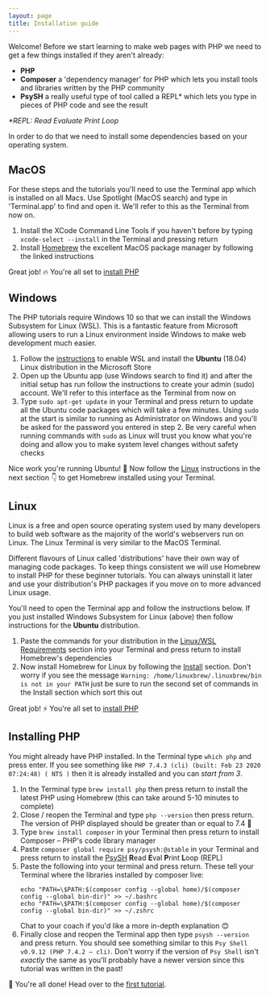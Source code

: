 ```yaml
---
layout: page
title: Installation guide
---
```


Welcome! Before we start learning to make web pages with PHP we need to get a few things installed if they aren't already:

- **PHP**
- **Composer** a 'dependency manager' for PHP which lets you install tools and libraries written by the PHP community
- **PsySH** a really useful type of tool called a REPL\* which lets you type in pieces of PHP code and see the result

_\*REPL: Read Evaluate Print Loop_

In order to do that we need to install some dependencies based on your operating
system.

## MacOS

For these steps and the tutorials you'll need to use the Terminal app which is
installed on all Macs. Use Spotlight (MacOS search) and type in 'Terminal.app'
to find and open it. We'll refer to this as the Terminal from now on.

1. Install the XCode Command Line Tools if you haven't before by typing
   `xcode-select --install` in the Terminal and pressing return
2. Install [Homebrew](https://brew.sh/) the excellent MacOS package manager
   by following the linked instructions

Great job! 🔥 You're all set to [install PHP](#installing-php)

## Windows

The PHP tutorials require Windows 10 so that we can install the Windows
Subsystem for Linux (WSL). This is a fantastic feature from Microsoft
allowing users to run a Linux environment inside Windows to make web
development much easier.

1. Follow the [instructions](https://docs.microsoft.com/en-us/windows/wsl/install-win10)
   to enable WSL and install the **Ubuntu** (18.04) Linux distribution
   in the Microsoft Store
2. Open up the Ubuntu app (use Windows search to find it)
   and after the initial setup has run follow the instructions to create your
   admin (sudo) account. We'll refer to this interface as the Terminal from now on
3. Type `sudo apt-get update` in your Terminal and press return to update all the Ubuntu
   code packages which will take a few minutes. Using `sudo` at the start is similar to
   running as Administrator on Windows and you'll be asked for the password you entered
   in step 2. Be very careful when running commands with `sudo` as Linux will trust you
   know what you're doing and allow you to make system level changes without safety checks

Nice work you're running Ubuntu! 💃 Now follow the [Linux](#linux) instructions
in the next section 👇 to get Homebrew installed using your Terminal.

## Linux

Linux is a free and open source operating system used by many developers to
build web software as the majority of the world's webservers run on Linux.
The Linux Terminal is very similar to the MacOS Terminal.

Different flavours of Linux called 'distributions' have their own
way of managing code packages. To keep things consistent we will use
Homebrew to install PHP for these beginner tutorials. You can always
uninstall it later and use your distribution's PHP packages if you move on
to more advanced Linux usage.

You'll need to open the Terminal app and follow the instructions below. If you
just installed Windows Subsystem for Linux (above) then follow instructions
for the **Ubuntu** distribution.

1. Paste the commands for your distribution in the
   [Linux/WSL Requirements](https://docs.brew.sh/Homebrew-on-Linux#linuxwsl-requirements)
   section into your Terminal and press return to install Homebrew's dependencies
2. Now install Homebrew for Linux by following the [Install](https://docs.brew.sh/Homebrew-on-Linux#install)
   section. Don't worry if you see the message `Warning: /home/linuxbrew/.linuxbrew/bin is not in your PATH`
   just be sure to run the second set of commands in the Install section which sort this out

Great job! ⚡ You're all set to [install PHP](#installing-php)

## Installing PHP

You might already have PHP installed. In the Terminal type `which php` and press enter.
If you see something like `PHP 7.4.3 (cli) (built: Feb 23 2020 07:24:48) ( NTS )` then
it is already installed and you can _start from 3_.

1. In the Terminal type `brew install php` then press return to install the latest
   PHP using Homebrew (this can take around 5-10 minutes to complete)
2. Close / reopen the Terminal and type `php --version` then press return. The version
   of PHP displayed should be greater than or equal to 7.4 🙌
3. Type `brew install composer` in your Terminal then press return to install Composer
   &ndash; PHP's code library manager
4. Paste `composer global require psy/psysh:@stable` in your Terminal and press return to install the [PsySH](https://psysh.org/) **R**ead **E**val **P**rint **L**oop (REPL)
5. Paste the following into your terminal and press return. These tell your Terminal where the libraries installed
   by composer live:
   ```
   echo "PATH=\$PATH:$(composer config --global home)/$(composer config --global bin-dir)" >> ~/.bashrc
   echo "PATH=\$PATH:$(composer config --global home)/$(composer config --global bin-dir)" >> ~/.zshrc
   ```
   Chat to your coach if you'd like a more in-depth explanation 😊
6. Finally close and reopen the Terminal app then type `psysh --version` and press return. You should see something similar to this `Psy Shell v0.9.12 (PHP 7.4.2 — cli)`. Don't worry if the version of `Psy Shell` isn't _exactly_ the same
as you'll probably have a newer version since this tutorial was written in the past!

🎉 You're all done! Head over to the [first tutorial](/php/lesson1/tutorial.html).

